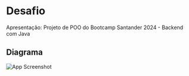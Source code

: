 # Desafio

Apresentação: Projeto de POO do Bootcamp Santander 2024 - Backend com Java

## Diagrama

![App Screenshot](https://i.imgur.com/V8qCWU3.png)

